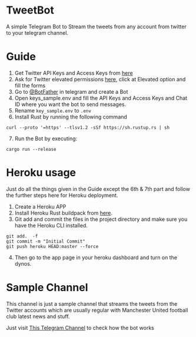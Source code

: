 # TweetBot

A simple Telegram Bot to Stream the tweets from any account from twitter to your telegram channel.  

# Guide
1. Get Twitter API Keys and Access Keys from [here](https://developer.twitter.com/en)
2. Ask for Twitter elevated permissions [here](https://developer.twitter.com/en/portal/products/essential), click at Elevated option and fill the forms
3. Go to [@BotFather](https://t.me/botfather) in telegram and create a Bot
4. Open keys_sample.env and fill the API Keys and Access Keys and Chat ID where you want the bot to send messages.
5. Rename `key_sample.env` to `.env`
6. Install Rust by running the following command
```shell
curl --proto '=https' --tlsv1.2 -sSf https://sh.rustup.rs | sh
```
7. Run the Bot by executing:
```shell
cargo run --release
```
# Heroku usage
Just do all the things given in the Guide except the 6th & 7th part and follow the further steps here for Heroku deployment.
1. Create a Heroku APP
2. Install Heroku Rust buildpack from [here](https://github.com/emk/heroku-buildpack-rust.git).
3. Git add and commit the files in the project directory and make sure you have the Heroku CLI installed.
```shell
git add.  -f
git commit -m "Initial Commit"
git push heroku HEAD:master --force
```
4. Then go to the app page in your heroku dashboard and turn on the dynos.

# Sample Channel
This channel is just a sample channel that streams the tweets from the Twitter accounts which are usually regular with Manchester United football club latest news and stuff.

Just visit [This Telegram Channel](https://t.me/notachannelyouwannavisitv2) to check how the bot works
